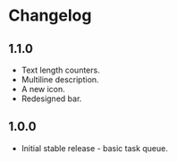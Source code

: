 # Changelog
## 1.1.0
- Text length counters.
- Multiline description.
- A new icon.
- Redesigned bar.

## 1.0.0
- Initial stable release - basic task queue.
